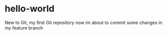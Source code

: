 # hello-world
New to Git, my first Git repository
now im about to commit some changes in my feature branch
